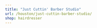 ```yaml
---
title: "Just Cuttin' Barber Studio"
url: /houston/just-cuttin-barber-studio/
shop: hairdresser
---
```

